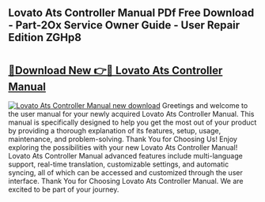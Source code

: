 ## Lovato Ats Controller Manual PDf Free Download - Part-2Ox Service Owner Guide - User Repair Edition ZGHp8

# <h2><a href="http://cf21866.oget.top/?id=Lovato+Ats+Controller+Manual">🔗Download New 👉🔴 Lovato Ats Controller Manual</a></h2>

[![Lovato Ats Controller Manual new download](https://i.imgur.com/5g1atiW.png)](http://cf21866.oget.top/?id=Lovato+Ats+Controller+Manual)
Greetings and welcome to the user manual for your newly acquired Lovato Ats Controller Manual. This manual is specifically designed to help you get the most out of your product by providing a thorough explanation of its features, setup, usage, maintenance, and problem-solving. Thank You for Choosing Us! Enjoy exploring the possibilities with your new Lovato Ats Controller Manual! Lovato Ats Controller Manual advanced features include multi-language support, real-time translation, customizable settings, and automatic syncing, all of which can be accessed and customized through the user interface. Thank You for Choosing Lovato Ats Controller Manual. We are excited to be part of your journey.
